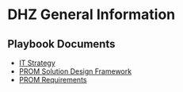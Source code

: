 # DHZ General Information

## Playbook Documents
- [IT Strategy](blob/main/docs/IT_Strategy.pdf)
- [PROM Solution Design Framework](blob/main/docs/PROM_Solution_Design_Framework.pdf)
- [PROM Requirements](blob/main/docs/PROM_Requirements.xlsx)
